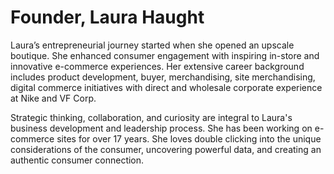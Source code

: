 ---
---

# Founder, Laura Haught

Laura’s entrepreneurial journey started when she opened an upscale boutique. She enhanced consumer engagement with inspiring in-store and innovative e-commerce experiences. Her extensive career background includes product development, buyer, merchandising, site merchandising, digital commerce initiatives with direct and wholesale corporate experience at Nike and VF Corp.

Strategic thinking, collaboration, and curiosity are integral to Laura's business development and leadership process. She has been working on e-commerce sites for over 17 years. She loves double clicking into the unique considerations of the consumer, uncovering powerful data, and creating an authentic consumer connection.
